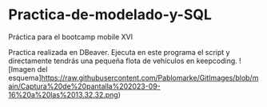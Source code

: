 # Practica-de-modelado-y-SQL

Práctica para el bootcamp  mobile XVI

Practica realizada en DBeaver. Ejecuta en este programa el script y directamente tendrás una pequeña flota de vehículos en keepcoding.
<span>![</span><span>Imagen del esquema</span><span>]</span><span>https://raw.githubusercontent.com/Pablomarke/GitImages/blob/main/Captura%20de%20pantalla%202023-09-16%20a%20las%2013.32.32.png</span><span>)</span>

